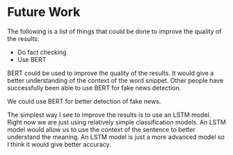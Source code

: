 # Future Work

The following is a list of things that could be done to improve the quality of the results:
* Do fact checking
* Use BERT


BERT could be used to improve the quality of the results. It would give a better understanding of the context of the word snippet. Other people have successfully been able to use BERT for fake news detection. 

We could use BERT for better detection of fake news. 

The simplest way I see to improve the results is to use an LSTM model. Right now we are just using relatively simple classification models. An LSTM model would allow us to use the context of the sentence to better understand the meaning. An LSTM model is just a more advanced model so I think it would give better accuracy. 